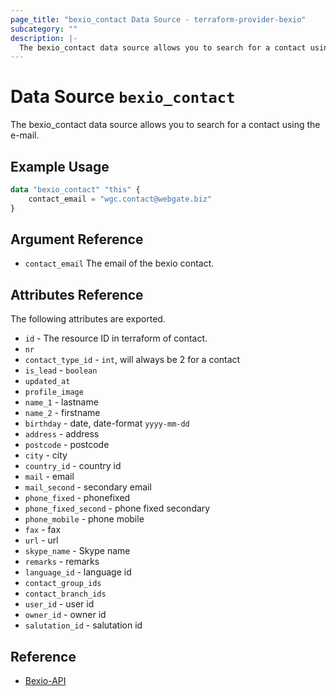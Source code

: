 ```yaml
---
page_title: "bexio_contact Data Source - terraform-provider-bexio"
subcategory: ""
description: |-
  The bexio_contact data source allows you to search for a contact using the e-mail. 
---
```


# Data Source `bexio_contact`
The bexio_contact data source allows you to search for a contact using the e-mail. 

## Example Usage
```terraform
data "bexio_contact" "this" {
    contact_email = "wgc.contact@webgate.biz"
}
```
## Argument Reference
- `contact_email` The email of the bexio contact.

## Attributes Reference
The following attributes are exported.
* `id` - The resource ID in terraform of contact.
* `nr`
* `contact_type_id` - `int`, will always be 2 for a contact
* `is_lead` - `boolean`
* `updated_at`
* `profile_image`
* `name_1` - lastname
* `name_2` -  firstname
* `birthday` - date, date-format `yyyy-mm-dd`
* `address` - address
* `postcode` - postcode
* `city` - city
* `country_id` - country id
* `mail` - email
* `mail_second` - secondary email
* `phone_fixed` - phonefixed
* `phone_fixed_second` - phone fixed secondary
* `phone_mobile` - phone mobile
* `fax` - fax
* `url` - url
* `skype_name` - Skype name
* `remarks` - remarks
* `language_id` -  language id
* `contact_group_ids`
* `contact_branch_ids`
* `user_id` - user id
* `owner_id` - owner id
* `salutation_id` - salutation id

## Reference
- [Bexio-API](https://docs.bexio.com/)